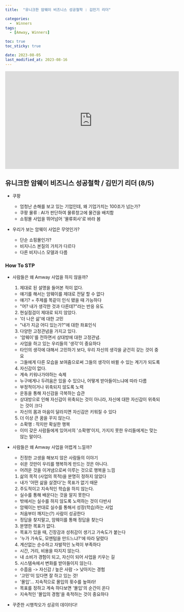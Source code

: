 ```yaml
---
title:  "유니크한 암웨이 비즈니스 성공철학 : 김민기 리더" 

categories:
  -  Winners
tags:
  - [Amway, Winners]

toc: true
toc_sticky: true

date: 2023-08-05
last_modified_at: 2023-08-16
---
```


<iframe width="560" height="315" src="https://www.youtube.com/embed/llJ8Sm2F-p4" title="YouTube video player" frameborder="0" allow="accelerometer; autoplay; clipboard-write; encrypted-media; gyroscope; picture-in-picture; web-share" allowfullscreen></iframe>

## 유니크한 암웨이 비즈니스 성공철학 / 김민기 리더 (8/5)

+ 쿠팡
  - 엄청난 손해를 보고 있는 기업인데, 왜 기업가치는 100조가 넘는가?
  - 쿠팡 물류 : AI가 판단하여 물류창고에 물건을 배치함
  - 쇼핑몰 사업을 뛰어넘어 '물류회사'로 바라 봄

+ 우리가 보는 암웨이 사업은 무엇인가?
  - 단순 쇼핑몰인가?
  - 비지니스 본질의 가치가 다르다
  - 다른 비지니스 모델과 다름

### How To STP
+ 사람들은 왜 Amway 사업을 하지 않을까?
  1. 제대로 된 설명을 들어본 적이 없다.
    - 얘기를 해서는 암웨이를 제대로 전달 할 수 없다
    - 얘기? = 주제를 똑같이 인식 됐을 때 가능하다
    - "어? 내가 생각한 것과 다른데?"라는 반응 유도
  2. 현실점검이 제대로 되지 않았다.
    - '더 나은 삶'에 대한 고민
    - "내가 지금 어디 있는가?"에 대한 좌표인식
  3. 다양한 고정관념을 가지고 있다.
    - '암웨이'를 전하면서 상대방에 대한 고정관념.
    - 사업을 하고 있는 우리들의 '생각'이 중요하다
    - 타인의 생각에 대해서 고민하기 보다, 우리 자신의 생각을 굳건히 갖는 것이 중요
    - 그들에게 다른 모습을 보여줌으로써 그들의 생각이 바뀔 수 있는 계기가 되도록
  4. 자신감이 없다.
    - 계속 키워나가야하는 숙제
    - 누구에게나 두려움은 있을 수 있으나, 어떻게 받아들이느냐에 따라 다름
    - 부정적이거나 위축되지 않도록 노력
    - 운동을 통해 자신감을 극복하는 습관
    - 상대방으로 인해 자신감이 위축되는 것이 아니라, 자신에 대한 자신감이 위축되는 것이 크다
    - 자신의 몸과 마음이 달라지면 자신감은 키워질 수 있다
  5. 더 이상 큰 꿈을 꾸지 않는다.
    - 소확행 : 작지만 확실한 행복
    - 이미 갖은 사람들에게 있어서의 '소확행'이지, 가지지 못한 우리들에게는 맞는 않는 말이다.


+ 사람들은 왜 Amway 사업을 어렵게 느낄까?
  - 진정한 고생을 해보지 않은 사람들의 이야기
  - 쉬운 것만이 우리를 행복하게 만드는 것은 아니다.
  - 어려운 것을 이겨냄으로써 이루는 것으로 행복을 느낌
  1. 삶의 목적 (사업의 목적)을 분명히 정하지 않았다
    - 내가 '어떤 삶을 살겠다'는 목표가 없기 때문
  2. 주도적이고 지속적인 학습을 하지 않는다.
    - 실수를 통해 배운다는 것을 알지 못한다
    - 밖에서는 실수를 하지 않도록 노력하는 것이 다반사
    - 암웨이는 반대로 실수를 통해서 성장(학습)하는 사업
    - 처음부터 깨지는(?) 사람이 성공한다
    - 정답을 찾지말고, 암웨이를 통해 정답을 찾는다
  3. 분명한 목표가 없다.
    - 목표가 있을 때, 긴장감과 성취감이 생기고 가속도가 붙는다
    - '누가 가속도, 모멘텀을 만드느냐?'에 따라 달렸다
  4. 계산없는 순수하고 자발적인 노력이 부족하다
    - 시간, 거리, 비용을 따지지 않는다.
    - 내 소비가 경험이 되고, 자신이 되어 사업을 키우는 길
  5. 시스템속에서 변화를 받아들이지 않는다.
    - 수줍음 -> 자신감 / 높은 사람 -> 낮아지는 경험
    - '고민'이 있다면 잘 하고 있는 것!
    - '몰입'... 지속적으로 몰입의 횟수를 높여라!
    - 목표를 정하고 계속 하다보면 '몰입'의 순간이 온다
    - 지속적인 '몰입의 경험'을 축적하는 것이 중요하다

+ 꾸준한 시행착오가 성공의 데이터다!